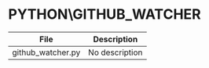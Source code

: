 # PYTHON\GITHUB_WATCHER



[//]: # (START FILES TABLE)

| File              | Description    |
|-------------------|----------------|
| github_watcher.py | No description |



[//]: # (END FILES TABLE)